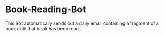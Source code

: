 # Book-Reading-Bot
This Bot automatically sends out a daily email containing a fragment of a book until that book has been read
